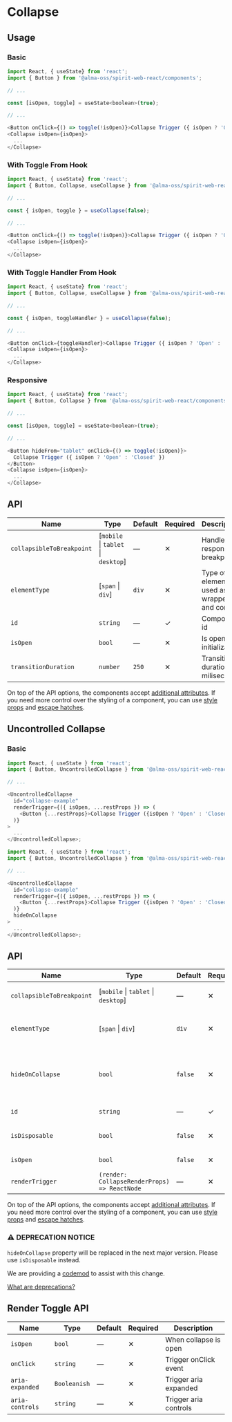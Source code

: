 # Collapse

## Usage

### Basic

```javascript
import React, { useState} from 'react';
import { Button } from '@alma-oss/spirit-web-react/components';

// ...

const [isOpen, toggle] = useState<boolean>(true);

// ...

<Button onClick={() => toggle(!isOpen)}>Collapse Trigger ({ isOpen ? 'Open' : 'Closed' })</Button>
<Collapse isOpen={isOpen}>
  ...
</Collapse>
```

### With Toggle From Hook

```javascript
import React, { useState} from 'react';
import { Button, Collapse, useCollapse } from '@alma-oss/spirit-web-react/components';

// ...

const { isOpen, toggle } = useCollapse(false);

// ...

<Button onClick={() => toggle(!isOpen)}>Collapse Trigger ({ isOpen ? 'Open' : 'Closed' })</Button>
<Collapse isOpen={isOpen}>
  ...
</Collapse>
```

### With Toggle Handler From Hook

```javascript
import React, { useState} from 'react';
import { Button, Collapse, useCollapse } from '@alma-oss/spirit-web-react/components';

// ...

const { isOpen, toggleHandler } = useCollapse(false);

// ...

<Button onClick={toggleHandler}>Collapse Trigger ({ isOpen ? 'Open' : 'Closed' })</Button>
<Collapse isOpen={isOpen}>
  ...
</Collapse>
```

### Responsive

```javascript
import React, { useState} from 'react';
import { Button, Collapse } from '@alma-oss/spirit-web-react/components';

// ...

const [isOpen, toggle] = useState<boolean>(true);

// ...

<Button hideFrom="tablet" onClick={() => toggle(!isOpen)}>
  Collapse Trigger ({ isOpen ? 'Open' : 'Closed' })
</Button>
<Collapse isOpen={isOpen}>
  ...
</Collapse>
```

## API

| Name                      | Type                                 | Default | Required | Description                                 |
| ------------------------- | ------------------------------------ | ------- | -------- | ------------------------------------------- |
| `collapsibleToBreakpoint` | \[`mobile` \| `tablet` \| `desktop`] | —       | ✕        | Handle for responsive breakpoint            |
| `elementType`             | \[`span` \| `div`]                   | `div`   | ✕        | Type of element used as wrapper and content |
| `id`                      | `string`                             | —       | ✓        | Component id                                |
| `isOpen`                  | `bool`                               | —       | ✕        | Is open on initialization                   |
| `transitionDuration`      | `number`                             | `250`   | ✕        | Transition duration in miliseconds          |

On top of the API options, the components accept [additional attributes][readme-additional-attributes].
If you need more control over the styling of a component, you can use [style props][readme-style-props]
and [escape hatches][readme-escape-hatches].

## Uncontrolled Collapse

### Basic

```javascript
import React, { useState } from 'react';
import { Button, UncontrolledCollapse } from '@alma-oss/spirit-web-react/components';

// ...

<UncontrolledCollapse
  id="collapse-example"
  renderTrigger={({ isOpen, ...restProps }) => (
    <Button {...restProps}>Collapse Trigger ({isOpen ? 'Open' : 'Closed'})</Button>
  )}
>
  ...
</UncontrolledCollapse>;
```

```javascript
import React, { useState } from 'react';
import { Button, UncontrolledCollapse } from '@alma-oss/spirit-web-react/components';

// ...

<UncontrolledCollapse
  id="collapse-example"
  renderTrigger={({ isOpen, ...restProps }) => (
    <Button {...restProps}>Collapse Trigger ({isOpen ? 'Open' : 'Closed'})</Button>
  )}
  hideOnCollapse
>
  ...
</UncontrolledCollapse>;
```

## API

| Name                      | Type                                         | Default | Required | Description                                                                                              |
| ------------------------- | -------------------------------------------- | ------- | -------- | -------------------------------------------------------------------------------------------------------- |
| `collapsibleToBreakpoint` | \[`mobile` \| `tablet` \| `desktop`]         | —       | ✕        | Handle for responsive breakpoint                                                                         |
| `elementType`             | \[`span` \| `div`]                           | `div`   | ✕        | Type of element used as wrapper and content                                                              |
| `hideOnCollapse`          | `bool`                                       | `false` | ✕        | [**DEPRECATED**][readme-deprecations] in favor of `isDisposable`; Hides button when content is displayed |
| `id`                      | `string`                                     | —       | ✓        | Component id                                                                                             |
| `isDisposable`            | `bool`                                       | `false` | ✕        | Hides trigger when content is displayed                                                                  |
| `isOpen`                  | `bool`                                       | `false` | ✕        | Is open on initialization                                                                                |
| `renderTrigger`           | `(render: CollapseRenderProps) => ReactNode` | —       | ✕        | Properties for trigger render                                                                            |

On top of the API options, the components accept [additional attributes][readme-additional-attributes].
If you need more control over the styling of a component, you can use [style props][readme-style-props]
and [escape hatches][readme-escape-hatches].

### ⚠️ DEPRECATION NOTICE

`hideOnCollapse` property will be replaced in the next major version. Please use `isDisposable` instead.

We are providing a [codemod][codemod-collapse] to assist with this change.

[What are deprecations?][readme-deprecations]

## Render Toggle API

| Name            | Type         | Default | Required | Description           |
| --------------- | ------------ | ------- | -------- | --------------------- |
| `isOpen`        | `bool`       | —       | ✕        | When collapse is open |
| `onClick`       | `string`     | —       | ✕        | Trigger onClick event |
| `aria-expanded` | `Booleanish` | —       | ✕        | Trigger aria expanded |
| `aria-controls` | `string`     | —       | ✕        | Trigger aria controls |

[codemod-collapse]: https://github.com/lmc-eu/spirit-design-system/blob/main/packages/codemods/src/transforms/v4/web-react/README.md#v4web-reactcollapse-isdisposable-prop--uncontrolledcollapse-hideoncollapse-to-isdisposable-prop-change
[readme-additional-attributes]: https://github.com/lmc-eu/spirit-design-system/blob/main/packages/web-react/README.md#additional-attributes
[readme-deprecations]: https://github.com/lmc-eu/spirit-design-system/blob/main/packages/web-react/README.md#deprecations
[readme-escape-hatches]: https://github.com/lmc-eu/spirit-design-system/blob/main/packages/web-react/README.md#escape-hatches
[readme-style-props]: https://github.com/lmc-eu/spirit-design-system/blob/main/packages/web-react/README.md#style-props
